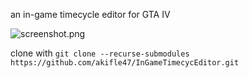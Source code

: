 an in-game timecycle editor for GTA IV

![screenshot.png](https://i.postimg.cc/CLGWNF5Y/screenshot.png)

clone with
`git clone --recurse-submodules https://github.com/akifle47/InGameTimecycEditor.git`
